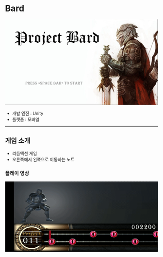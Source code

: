 # Bard

![MainMenu](./Bard/img/MainMenu.PNG)
* 개발 엔진 : Unity
* 플랫폼 : 모바일
***

## 게임 소개

* 리듬액션 게임
* 오른쪽에서 왼쪽으로 이동하는 노트


### 플레이 영상
![Gameplay](./Bard/img/GamePlay.gif)

